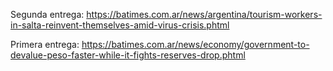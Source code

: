 Segunda entrega: https://batimes.com.ar/news/argentina/tourism-workers-in-salta-reinvent-themselves-amid-virus-crisis.phtml

Primera entrega: https://batimes.com.ar/news/economy/government-to-devalue-peso-faster-while-it-fights-reserves-drop.phtml